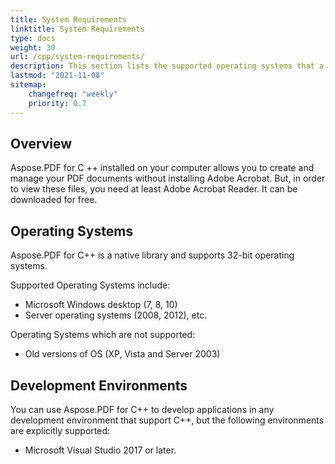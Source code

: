 ```yaml
---
title: System Requirements
linktitle: System Requirements
type: docs
weight: 30
url: /cpp/system-requirements/
description: This section lists the supported operating systems that a developer needs to successfully work with Aspose.PDF for C++.
lastmod: "2021-11-08"
sitemap:
    changefreq: "weekly"
    priority: 0.7
---
```


## Overview

Aspose.PDF for C ++ installed on your computer allows you to create and manage your PDF documents without installing Adobe Acrobat. But, in order to view these files, you need at least Adobe Acrobat Reader. It can be downloaded for free.

## Operating Systems

Aspose.PDF for C++ is a native library and supports 32-bit operating systems.

Supported Operating Systems include:

- Microsoft Windows desktop (7, 8, 10)
- Server operating systems (2008, 2012), etc.

Operating Systems which are not supported:

- Old versions of OS (XP, Vista and Server 2003)

## Development Environments

You can use Aspose.PDF for C++ to develop applications in any development environment that support C++, but the following environments are explicitly supported:

- Microsoft Visual Studio 2017 or later.